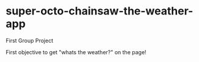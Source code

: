 # super-octo-chainsaw-the-weather-app
First Group Project


First objective to get "whats the weather?" on the page!

